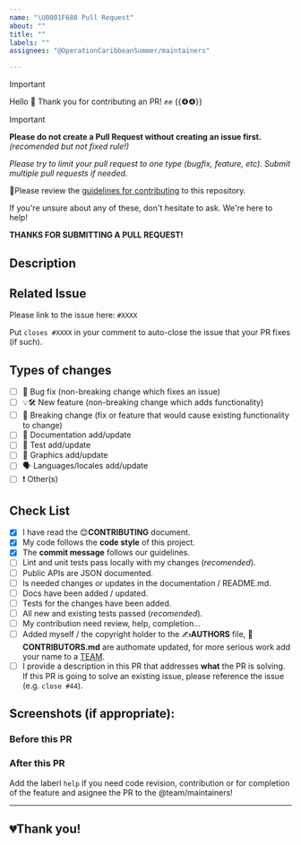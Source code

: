 ```yaml
---
name: "\U0001F680 Pull Request"
about: ""
title: ""
labels: ""
assignees: "@OperationCaribbeanSummer/maintainers"

---
```


<!--- Provide a general summary of your changes in the Title above -->
<!-- You can erase any parts of this template not applicable to your Pull Request. -->

> [!IMPORTANT]
> Hello 👋 Thank you for contributing an PR! ✊✊ {{❹❹}}

> [!IMPORTANT]
> **Please do not create a Pull Request without creating an issue first.**
> *(recomended but not fixed rule!)*

*Please try to limit your pull request to one type (bugfix, feature, etc). Submit multiple pull requests if needed.*

🚨Please review the [guidelines for contributing](./CONTRIBUTING.md) to this repository.

If you're unsure about any of these, don't hesitate to ask. We're here to help!

**THANKS FOR SUBMITTING A PULL REQUEST!**

## Description
<!--- Describe your changes in detail -->
<!--- Motivation and Context -->
<!--- Why is this change required? What problem does it solve? -->

## Related Issue
<!--- This project accepts pull requests related to open issues (bugs, enhancements, features, ideas, ...) -->
<!--- If suggesting a new feature or change, please discuss it in an issue first (recomended!) -->
<!--- If fixing a bug, there should be an issue describing it with steps to reproduce -->
Please link to the issue here: `#XXXX`

Put `closes #XXXX` in your comment to auto-close the issue that your PR fixes (if such).

## Types of changes
<!--- What types of changes does your code introduce? -->
<!--- Go over all the following points, and put an `x` in all the boxes that apply. -->
- [ ] 🐛 Bug fix (non-breaking change which fixes an issue)
- [ ] 💡🛠 New feature (non-breaking change which adds functionality)
- [ ] 🚨 Breaking change (fix or feature that would cause existing functionality to change)
- [ ] 📰 Documentation add/update
- [ ] 🧪 Test add/update
- [ ] 🎨 Graphics add/update
- [ ] 🗣️ Languages/locales add/update
- [ ] ❗️ Other(s)

## Check List
<!--- Go over all the following points, and put an `x` in all the boxes that apply. -->
- [x] I have read the 😊**CONTRIBUTING** document.
- [x] My code follows the **code style** of this project.
- [x] The **commit message** follows our guidelines.
- [ ] Lint and unit tests pass locally with my changes (*recomended*).
- [ ] Public APIs are JSON documented.
- [ ] Is needed changes or updates in the documentation / README.md.
- [ ] Docs have been added / updated.
- [ ] Tests for the changes have been added.
- [ ] All new and existing tests passed (*recomended*).
- [ ] My contribution need review, help, completion...
- [ ] Added myself / the copyright holder to the ✍️**AUTHORS** file, 🤝 **CONTRIBUTORS.md** are authomate updated, for more serious work add your name to a [TEAM](https://github.com/orgs/OperationCaribbeanSummer/teams).
- [ ] I provide a description in this PR that addresses **what** the PR is solving. If this PR is going to solve an existing issue, please reference the issue (e.g. `close #44`).

## Screenshots (if appropriate):
<!-- If your PR includes UI changes, please provide before/after screenshots. -->

### Before this PR

### After this PR

Add the laberl `help` if you need code revision, contribution or for completion of the feature and asignee the PR to the @team/maintainers!

------------
💔Thank you!
------------

